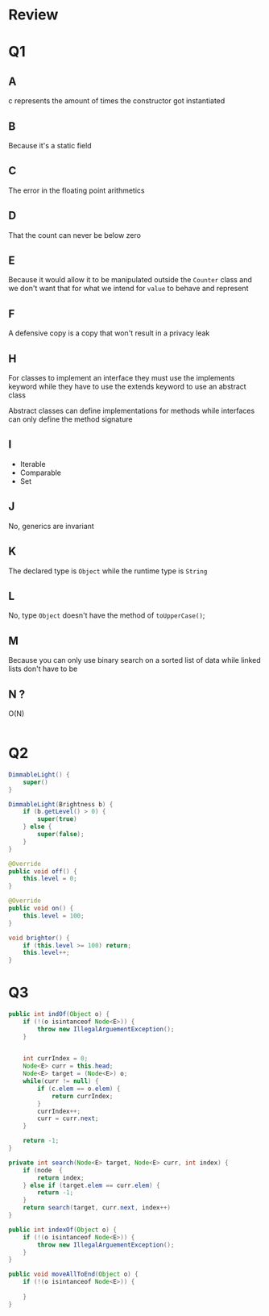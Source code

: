 # Review

# Q1
## A
c represents the amount of times the constructor got instantiated
## B
Because it's a static field
## C
The error in the floating point arithmetics
## D
That the count can never be below zero
## E
Because it would allow it to be manipulated outside the `Counter` class and we don't want that for what we intend for `value` to behave and represent
## F
A defensive copy is a copy that won't result in a privacy leak

## H
For classes to implement an interface they must use the implements keyword while they have to use the extends keyword to use an abstract class

Abstract classes can define implementations for methods while interfaces can only define the method signature

## I
- Iterable
- Comparable
- Set

## J
No, generics are invariant

## K
The declared type is `Object` while the runtime type is `String`

## L
No, type `Object` doesn't have the method of `toUpperCase()`;

## M
Because you can only use binary search on a sorted list of data while linked lists don't have to be

## N ?
O(N)

```java

```

# Q2
```java
DimmableLight() {
	super()
}

DimmableLight(Brightness b) {
	if (b.getLevel() > 0) {
		super(true)
	} else {
		super(false);
	}
}

@Override
public void off() {
	this.level = 0;
}

@Override
public void on() {
	this.level = 100;
}

void brighter() {
	if (this.level >= 100) return;
	this.level++;
}
```

# Q3

```java
public int indOf(Object o) {
	if (!(o isintanceof Node<E>)) {
		throw new IllegalArguementException();
	}
	

	int currIndex = 0;
	Node<E> curr = this.head;
	Node<E> target = (Node<E>) o;
	while(curr != null) {
		if (c.elem == o.elem) {
			return currIndex;
		}
		currIndex++;
		curr = curr.next;
	}

	return -1;
}

private int search(Node<E> target, Node<E> curr, int index) {
	if (node  {
		return index;
	} else if (target.elem == curr.elem) {
		return -1;
	}
	return search(target, curr.next, index++)
}

public int indexOf(Object o) {
	if (!(o isintanceof Node<E>)) {
		throw new IllegalArguementException();
	}
}

public void moveAllToEnd(Object o) {
	if (!(o isintanceof Node<E>)) {
	
	}
}
```